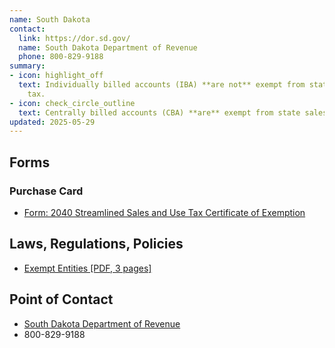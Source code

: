 ```yaml
---
name: South Dakota
contact:
  link: https://dor.sd.gov/
  name: South Dakota Department of Revenue
  phone: 800-829-9188
summary:
- icon: highlight_off
  text: Individually billed accounts (IBA) **are not** exempt from state sales
    tax.
- icon: check_circle_outline
  text: Centrally billed accounts (CBA) **are** exempt from state sales tax.
updated: 2025-05-29
---
```


## Forms

### Purchase Card

* [Form: 2040 Streamlined Sales and Use Tax Certificate of Exemption](https://sddor.seamlessdocs.com/f/2040)

## Laws, Regulations, Policies

* [Exempt Entities [PDF, 3 pages]](https://dor.sd.gov/media/sgxnhnhl/exemptentities.pdf#:~:text=Federal%20Government%20and%20the%20South%20Dakota%20Department%20of,required%20to%20collect%20sales%20tax%20on%20taxable%20sales.)

## Point of Contact
- [South Dakota Department of Revenue](https://dor.sd.gov/)
- 800-829-9188

